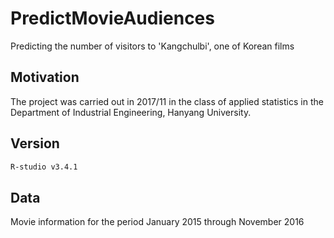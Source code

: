 # PredictMovieAudiences
Predicting the number of visitors to 'Kangchulbi', one of Korean films

## Motivation
The project was carried out in 2017/11 in the class of applied statistics in the Department of Industrial Engineering, Hanyang University.

## Version

```sh
R-studio v3.4.1
```

## Data
Movie information for the period January 2015 through November 2016
